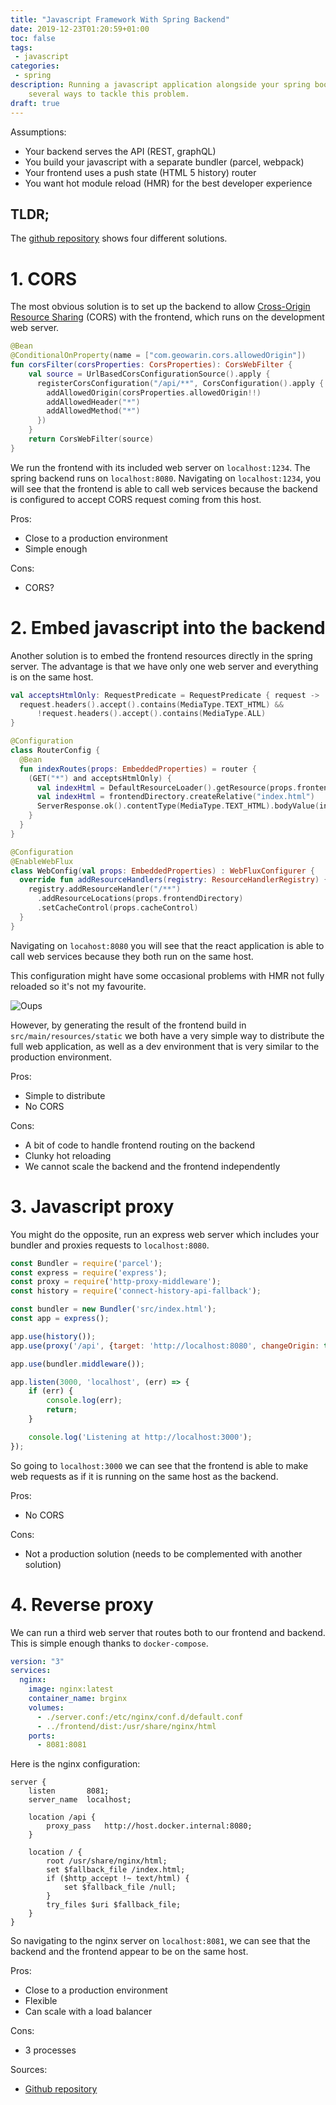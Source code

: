 ```yaml
---
title: "Javascript Framework With Spring Backend"
date: 2019-12-23T01:20:59+01:00
toc: false
tags:
 - javascript
categories:
 - spring
description: Running a javascript application alongside your spring boot backend can be bit of a conundrum. Here are
    several ways to tackle this problem.
draft: true
---
```


Assumptions:

- Your backend serves the API (REST, graphQL)
- You build your javascript with a separate bundler (parcel, webpack)
- Your frontend uses a push state (HTML 5 history) router
- You want hot module reload (HMR) for the best developer experience

## TLDR;

The [github repository](https://github.com/geowarin/boot-js) shows four different solutions.


# 1. CORS

The most obvious solution is to set up the backend to allow [Cross-Origin Resource Sharing](https://developer.mozilla.org/en-US/docs/Web/HTTP/CORS) (CORS)
with the frontend, which runs on the development web server.

```kotlin
@Bean
@ConditionalOnProperty(name = ["com.geowarin.cors.allowedOrigin"])
fun corsFilter(corsProperties: CorsProperties): CorsWebFilter {
    val source = UrlBasedCorsConfigurationSource().apply {
      registerCorsConfiguration("/api/**", CorsConfiguration().apply {
        addAllowedOrigin(corsProperties.allowedOrigin!!)
        addAllowedHeader("*")
        addAllowedMethod("*")
      })
    }
    return CorsWebFilter(source)
}
```

We run the frontend with its included web server on `localhost:1234`. 
The spring backend runs on `localhost:8080`. 
Navigating on `localhost:1234`, you will see that the frontend is able to call web services because the backend is 
configured to accept CORS request coming from this host.

Pros:
- Close to a production environment
- Simple enough

Cons:
- CORS?


# 2. Embed javascript into the backend

Another solution is to embed the frontend resources directly in the spring server.
The advantage is that we have only one web server and everything is on the same host.

```kotlin
val acceptsHtmlOnly: RequestPredicate = RequestPredicate { request ->
  request.headers().accept().contains(MediaType.TEXT_HTML) &&
      !request.headers().accept().contains(MediaType.ALL)
}

@Configuration
class RouterConfig {
  @Bean
  fun indexRoutes(props: EmbeddedProperties) = router {
    (GET("*") and acceptsHtmlOnly) {
      val indexHtml = DefaultResourceLoader().getResource(props.frontendDirectory)
      val indexHtml = frontendDirectory.createRelative("index.html")
      ServerResponse.ok().contentType(MediaType.TEXT_HTML).bodyValue(indexHtml)
    }
  }
}

@Configuration
@EnableWebFlux
class WebConfig(val props: EmbeddedProperties) : WebFluxConfigurer {
  override fun addResourceHandlers(registry: ResourceHandlerRegistry) {
    registry.addResourceHandler("/**")
      .addResourceLocations(props.frontendDirectory)
      .setCacheControl(props.cacheControl)
  }
}
```

Navigating on `locahost:8080` you will see that the react application is able to call web services because they
both run on the same host.

This configuration might have some occasional problems with HMR not fully reloaded so it's not my favourite.

![Oups](/assets/images/articles/2019-12-23-javascript-framework-with-spring-backend/hmr-errors.png)

However, by generating the result of the frontend build in `src/main/resources/static` we both have a very simple
way to distribute the full web application, as well as a dev environment that is very similar to the production environment.

Pros:
- Simple to distribute
- No CORS 

Cons:
- A bit of code to handle frontend routing on the backend
- Clunky hot reloading
- We cannot scale the backend and the frontend independently

# 3. Javascript proxy

You might do the opposite, run an express web server which includes your bundler and proxies requests to `localhost:8080`.

```javascript
const Bundler = require('parcel');
const express = require('express');
const proxy = require('http-proxy-middleware');
const history = require('connect-history-api-fallback');

const bundler = new Bundler('src/index.html');
const app = express();

app.use(history());
app.use(proxy('/api', {target: 'http://localhost:8080', changeOrigin: true}));

app.use(bundler.middleware());

app.listen(3000, 'localhost', (err) => {
    if (err) {
        console.log(err);
        return;
    }

    console.log('Listening at http://localhost:3000');
});
```

So going to `localhost:3000` we can see that the frontend is able to make web requests as if it is running on the
same host as the backend.

Pros:
- No CORS

Cons:
- Not a production solution (needs to be complemented with another solution)

# 4. Reverse proxy

We can run a third web server that routes both to our frontend and backend. 
This is simple enough thanks to `docker-compose`.

```yaml
version: "3"
services:
  nginx:
    image: nginx:latest
    container_name: brginx
    volumes:
      - ./server.conf:/etc/nginx/conf.d/default.conf
      - ../frontend/dist:/usr/share/nginx/html
    ports:
      - 8081:8081
```

Here is the nginx configuration:

```
server {
    listen       8081;
    server_name  localhost;

    location /api {
        proxy_pass   http://host.docker.internal:8080;
    }

    location / {
        root /usr/share/nginx/html;
        set $fallback_file /index.html;
        if ($http_accept !~ text/html) {
            set $fallback_file /null;
        }
        try_files $uri $fallback_file;
    }
}
```

So navigating to the nginx server on `localhost:8081`, we can see that the backend and the frontend appear to be on the
same host.

Pros:
- Close to a production environment
- Flexible
- Can scale with a load balancer

Cons:
- 3 processes

Sources:
- [Github repository](https://github.com/geowarin/boot-js)

